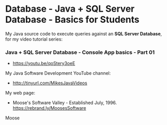 # Database - Java + SQL Server Database - Basics for Students

My Java source code to execute queries against an
**SQL Server Database**, for my video tutorial series:

### Java + SQL Server Database - Console App basics - Part 01
* https://youtu.be/qoStery3oeE

My Java Software Development YouTube channel:
* http://tinyurl.com/MikesJavaVideos

My web page:
* Moose's Software Valley - Established July, 1996.
https://rebrand.ly/MoosesSoftware

Moose
